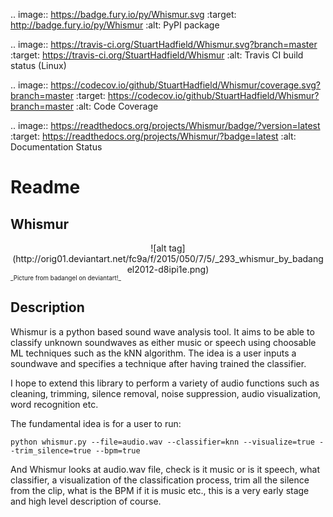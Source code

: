 .. image:: https://badge.fury.io/py/Whismur.svg
   :target: http://badge.fury.io/py/Whismur
   :alt: PyPI package

.. image:: https://travis-ci.org/StuartHadfield/Whismur.svg?branch=master
   :target: https://travis-ci.org/StuartHadfield/Whismur
   :alt: Travis CI build status (Linux)

.. image:: https://codecov.io/github/StuartHadfield/Whismur/coverage.svg?branch=master
   :target: https://codecov.io/github/StuartHadfield/Whismur?branch=master
   :alt: Code Coverage

.. image:: https://readthedocs.org/projects/Whismur/badge/?version=latest
   :target: https://readthedocs.org/projects/Whismur/?badge=latest
   :alt: Documentation Status

# Readme

## Whismur

<center>![alt tag](http://orig01.deviantart.net/fc9a/f/2015/050/7/5/_293_whismur_by_badangel2012-d8ipi1e.png)</center>
<sub><sup>_Picture from badangel on deviantart!_</sup></sub>

## Description

Whismur is a python based sound wave analysis tool.  It aims to be able to classify unknown soundwaves as either music or speech using choosable ML techniques such as the kNN algorithm.  The idea is a user inputs a soundwave and specifies a technique after having trained the classifier.

I hope to extend this library to perform a variety of audio functions such as cleaning, trimming, silence removal, noise suppression, audio visualization, word recognition etc.

The fundamental idea is for a user to run:

```
python whismur.py --file=audio.wav --classifier=knn --visualize=true --trim_silence=true --bpm=true
```

And Whismur looks at audio.wav file, check is it music or is it speech, what classifier, a visualization of the classification process, trim all the silence from the clip, what is the BPM if it is music etc., this is a very early stage and high level description of course.
